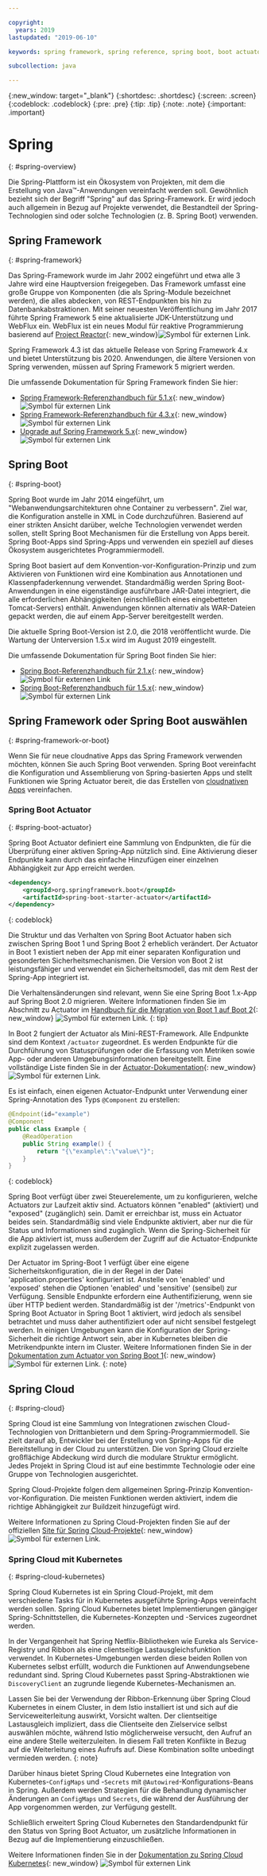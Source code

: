 ```yaml
---

copyright:
  years: 2019
lastupdated: "2019-06-10"

keywords: spring framework, spring reference, spring boot, boot actuator, spring kubernetes

subcollection: java

---
```


{:new_window: target="_blank"}
{:shortdesc: .shortdesc}
{:screen: .screen}
{:codeblock: .codeblock}
{:pre: .pre}
{:tip: .tip}
{:note: .note}
{:important: .important}

# Spring
{: #spring-overview}

Die Spring-Plattform ist ein Ökosystem von Projekten, mit dem die Erstellung von Java&trade;-Anwendungen vereinfacht werden soll. Gewöhnlich bezieht sich der Begriff "Spring" auf das Spring-Framework. Er wird jedoch auch allgemein in Bezug auf Projekte verwendet, die Bestandteil der Spring-Technologien sind oder solche Technologien (z. B. Spring Boot) verwenden.

## Spring Framework
{: #spring-framework}

Das Spring-Framework wurde im Jahr 2002 eingeführt und etwa alle 3 Jahre wird eine Hauptversion freigegeben. Das Framework umfasst eine große Gruppe von Komponenten (die als Spring-Module bezeichnet werden), die alles abdecken, von REST-Endpunkten bis hin zu Datenbankabstraktionen. Mit seiner neuesten Veröffentlichung im Jahr 2017 führte Spring Framework 5 eine aktualisierte JDK-Unterstützung und WebFlux ein. WebFlux ist ein neues Modul für reaktive Programmierung basierend auf [Project Reactor](https://projectreactor.io/){: new_window}![Symbol für externen Link](../icons/launch-glyph.svg "Symbol für externen Link").

Spring Framework 4.3 ist das aktuelle Release von Spring Framework 4.x und bietet Unterstützung bis 2020. Anwendungen, die ältere Versionen von Spring verwenden, müssen auf Spring Framework 5 migriert werden. 

Die umfassende Dokumentation für Spring Framework finden Sie hier:

* [Spring Framework-Referenzhandbuch für 5.1.x](https://docs.spring.io/spring/docs/5.1.x/spring-framework-reference/){: new_window} ![Symbol für externen Link](../icons/launch-glyph.svg "Symbol für externen Link")
* [Spring Framework-Referenzhandbuch für 4.3.x](https://docs.spring.io/spring/docs/4.3.x/spring-framework-reference/){: new_window} ![Symbol für externen Link](../icons/launch-glyph.svg "Symbol für externen Link")
* [Upgrade auf Spring Framework 5.x](https://github.com/spring-projects/spring-framework/wiki/Upgrading-to-Spring-Framework-5.x){: new_window} ![Symbol für externen Link](../icons/launch-glyph.svg "Symbol für externen Link")

## Spring Boot
{: #spring-boot}

Spring Boot wurde im Jahr 2014 eingeführt, um "Webanwendungsarchitekturen ohne Container zu verbessern". Ziel war, die Konfiguration anstelle in XML in Code durchzuführen. Basierend auf einer strikten Ansicht darüber, welche Technologien verwendet werden sollen, stellt Spring Boot Mechanismen für die Erstellung von Apps bereit. Spring Boot-Apps sind Spring-Apps und verwenden ein speziell auf dieses Ökosystem ausgerichtetes Programmiermodell. 

Spring Boot basiert auf dem Konvention-vor-Konfiguration-Prinzip und zum Aktivieren von Funktionen wird eine Kombination aus Annotationen und Klassenpfaderkennung verwendet. Standardmäßig werden Spring Boot-Anwendungen in eine eigenständige ausführbare JAR-Datei integriert, die alle erforderlichen Abhängigkeiten (einschließlich eines eingebetteten Tomcat-Servers) enthält. Anwendungen können alternativ als WAR-Dateien gepackt werden, die auf einem App-Server bereitgestellt werden. 

Die aktuelle Spring Boot-Version ist 2.0, die 2018 veröffentlicht wurde. Die Wartung der Unterversion 1.5.x wird im August 2019 eingestellt.

Die umfassende Dokumentation für Spring Boot finden Sie hier:

* [Spring Boot-Referenzhandbuch für 2.1.x](https://docs.spring.io/spring-boot/docs/2.1.x/reference/){: new_window} ![Symbol für externen Link](../icons/launch-glyph.svg "Symbol für externen Link")
* [Spring Boot-Referenzhandbuch für 1.5.x](https://docs.spring.io/spring-boot/docs/1.5.x/reference/){: new_window} ![Symbol für externen Link](../icons/launch-glyph.svg "Symbol für externen Link")

## Spring Framework oder Spring Boot auswählen
{: #spring-framework-or-boot}

Wenn Sie für neue cloudnative Apps das Spring Framework verwenden möchten, können Sie auch Spring Boot verwenden. Spring Boot vereinfacht die Konfiguration und Assemblierung von Spring-basierten Apps und stellt Funktionen wie Spring Actuator bereit, die das Erstellen von [cloudnativen Apps](/docs/java?topic=cloud-native-overview#overview) vereinfachen. 

### Spring Boot Actuator
{: #spring-boot-actuator}

Spring Boot Actuator definiert eine Sammlung von Endpunkten, die für die Überprüfung einer aktiven Spring-App nützlich sind. Eine Aktivierung dieser Endpunkte kann durch das einfache Hinzufügen einer einzelnen Abhängigkeit zur App erreicht werden. 

```xml
<dependency>
    <groupId>org.springframework.boot</groupId>
    <artifactId>spring-boot-starter-actuator</artifactId>
</dependency>
```
{: codeblock}

Die Struktur und das Verhalten von Spring Boot Actuator haben sich zwischen Spring Boot 1 und Spring Boot 2 erheblich verändert. Der Actuator in Boot 1 existiert neben der App mit einer separaten Konfiguration und gesonderten Sicherheitsmechanismen. Die Version von Boot 2 ist leistungsfähiger und verwendet ein Sicherheitsmodell, das mit dem Rest der Spring-App integriert ist. 

Die Verhaltensänderungen sind relevant, wenn Sie eine Spring Boot 1.x-App auf Spring Boot 2.0 migrieren. Weitere Informationen finden Sie im Abschnitt zu Actuator im [Handbuch für die Migration von Boot 1 auf Boot 2](https://github.com/spring-projects/spring-boot/wiki/Spring-Boot-2.0-Migration-Guide#spring-boot-actuator){: new_window} ![Symbol für externen Link](../icons/launch-glyph.svg "Symbol für externen Link").
{: tip}

In Boot 2 fungiert der Actuator als Mini-REST-Framework. Alle Endpunkte sind dem Kontext `/actuator` zugeordnet. Es werden Endpunkte für die Durchführung von Statusprüfungen oder die Erfassung von Metriken sowie App- oder anderen Umgebungsinformationen bereitgestellt. Eine vollständige Liste finden Sie in der [Actuator-Dokumentation](https://docs.spring.io/spring-boot/docs/current-SNAPSHOT/reference/html/production-ready-features.html#production-ready){: new_window} ![Symbol für externen Link](../icons/launch-glyph.svg "Symbol für externen Link").

Es ist einfach, einen eigenen Actuator-Endpunkt unter Verwendung einer Spring-Annotation des Typs `@Component` zu erstellen:

```java
@Endpoint(id="example")
@Component
public class Example {
    @ReadOperation
    public String example() {
        return "{\"example\":\"value\"}";
    }
}
```
{: codeblock}

Spring Boot verfügt über zwei Steuerelemente, um zu konfigurieren, welche Actuators zur Laufzeit aktiv sind. Actuators können "enabled" (aktiviert) und "exposed" (zugänglich) sein. Damit er erreichbar ist, muss ein Actuator beides sein. Standardmäßig sind viele Endpunkte aktiviert, aber nur die für Status und Informationen sind zugänglich. Wenn die Spring-Sicherheit für die App aktiviert ist, muss außerdem der Zugriff auf die Actuator-Endpunkte explizit zugelassen werden. 

Der Actuator im Spring-Boot 1 verfügt über eine eigene Sicherheitskonfiguration, die in der Regel in der Datei 'application.properties' konfiguriert ist. Anstelle von 'enabled' und 'exposed' stehen die Optionen 'enabled' und 'sensitive' (sensibel) zur Verfügung. Sensible Endpunkte erfordern eine Authentifizierung, wenn sie über HTTP bedient werden. Standardmäßig ist der '/metrics'-Endpunkt von Spring Boot Actuator in Spring Boot 1 aktiviert, wird jedoch als sensibel betrachtet und muss daher authentifiziert oder auf nicht sensibel festgelegt werden. In einigen Umgebungen kann die Konfiguration der Spring-Sicherheit die richtige Antwort sein, aber in Kubernetes bleiben die Metrikendpunkte intern im Cluster. Weitere Informationen finden Sie in der [Dokumentation zum Actuator von Spring Boot 1](https://docs.spring.io/spring-boot/docs/1.5.2.RELEASE/reference/htmlsingle/#production-ready){: new_window} ![Symbol für externen Link](../icons/launch-glyph.svg "Symbol für externen Link").
{: note}

## Spring Cloud
{: #spring-cloud}

Spring Cloud ist eine Sammlung von Integrationen zwischen Cloud-Technologien von Drittanbietern und dem Spring-Programmiermodell. Sie zielt darauf ab, Entwickler bei der Erstellung von Spring-Apps für die Bereitstellung in der Cloud zu unterstützen. Die von Spring Cloud erzielte großflächige Abdeckung wird durch die modulare Struktur ermöglicht. Jedes Projekt in Spring Cloud ist auf eine bestimmte Technologie oder eine Gruppe von Technologien ausgerichtet. 

Spring Cloud-Projekte folgen dem allgemeinen Spring-Prinzip Konvention-vor-Konfiguration. Die meisten Funktionen werden aktiviert, indem die richtige Abhängigkeit zur Buildzeit hinzugefügt wird.

Weitere Informationen zu Spring Cloud-Projekten finden Sie auf der offiziellen [Site für Spring Cloud-Projekte](https://spring.io/projects/spring-cloud){: new_window} ![Symbol für externen Link](../icons/launch-glyph.svg "Symbol für externen Link"). 

### Spring Cloud mit Kubernetes
{: #spring-cloud-kubernetes}

Spring Cloud Kubernetes ist ein Spring Cloud-Projekt, mit dem verschiedene Tasks für in Kubernetes ausgeführte Spring-Apps vereinfacht werden sollen. Spring Cloud Kubernetes bietet Implementierungen gängiger Spring-Schnittstellen, die Kubernetes-Konzepten und -Services zugeordnet werden.

In der Vergangenheit hat Spring Netflix-Bibliotheken wie Eureka als Service-Registry und Ribbon als eine clientseitige Lastausgleichsfunktion verwendet. In Kubernetes-Umgebungen werden diese beiden Rollen von Kubernetes selbst erfüllt, wodurch die Funktionen auf Anwendungsebene redundant sind. Spring Cloud Kubernetes passt Spring-Abstraktionen wie `DiscoveryClient` an zugrunde liegende Kubernetes-Mechanismen an.

Lassen Sie bei der Verwendung der Ribbon-Erkennung über Spring Cloud Kubernetes in einem Cluster, in dem Istio installiert ist und sich auf die Serviceweiterleitung auswirkt, Vorsicht walten. Der clientseitige Lastausgleich impliziert, dass die Clientseite den Zielservice selbst auswählen möchte, während Istio möglicherweise versucht, den Aufruf an eine andere Stelle weiterzuleiten. In diesem Fall treten Konflikte in Bezug auf die Weiterleitung eines Aufrufs auf. Diese Kombination sollte unbedingt vermieden werden.
{: note}

Darüber hinaus bietet Spring Cloud Kubernetes eine Integration von Kubernetes-`ConfigMaps` und -`Secrets` mit `@Autowired`-Konfigurations-Beans in Spring. Außerdem werden Strategien für die Behandlung dynamischer Änderungen an `ConfigMaps` und `Secrets`, die während der Ausführung der App vorgenommen werden, zur Verfügung gestellt. 

Schließlich erweitert Spring Cloud Kubernetes den Standardendpunkt für den Status von Spring Boot Actuator, um zusätzliche Informationen in Bezug auf die Implementierung einzuschließen.

Weitere Informationen finden Sie in der [Dokumentation zu Spring Cloud Kubernetes](https://cloud.spring.io/spring-cloud-static/spring-cloud-kubernetes/2.1.0.RC1/single/spring-cloud-kubernetes.html){: new_window} ![Symbol für externen Link](../icons/launch-glyph.svg "Symbol für externen Link")


<!--
### Spring Cloud Streams
{: #spring-cloud-streams}


:FIXME:
-->
